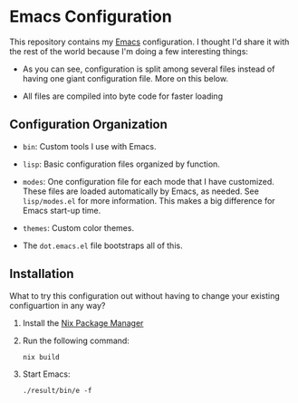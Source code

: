 # Emacs Configuration

This repository contains my [Emacs][] configuration.  I thought I'd
share it with the rest of the world because I'm doing a few
interesting things:

  * As you can see, configuration is split among several files instead
    of having one giant configuration file.  More on this below.

  * All files are compiled into byte code for faster loading

## Configuration Organization

  * `bin`: Custom tools I use with Emacs.

  * `lisp`: Basic configuration files organized by function.

  * `modes`: One configuration file for each mode that I have
    customized.  These files are loaded automatically by Emacs, as
    needed.  See `lisp/modes.el` for more information.  This makes a
    big difference for Emacs start-up time.

  * `themes`: Custom color themes.

  * The `dot.emacs.el` file bootstraps all of this.

## Installation

What to try this configuration out without having to change your
existing configuartion in any way?

  1. Install the [Nix Package Manager](https://nixos.org/nix/)

  2. Run the following command:

         nix build

  3. Start Emacs:

         ./result/bin/e -f

[emacs]: http://www.gnu.org/software/emacs/
